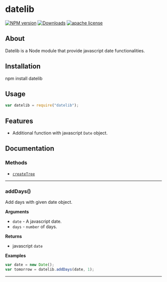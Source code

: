 # datelib

[![NPM version](https://img.shields.io/npm/v/datelib.svg?style=flat)](https://www.npmjs.com/package/datelib)
[![Downloads](https://img.shields.io/npm/dm/datelib.svg?style=flat)](https://npmjs.org/package/datelib)
[![apache license](http://img.shields.io/badge/license-apache2-blue.svg?style=flat)](https://github.com/mahfuzsust/datelib/blob/master/LICENSE)

## About

Datelib is a Node module that provide javascript date functionalities.

## Installation

npm install datelib

## Usage

```javascript
var datelib = require("datelib");

```

## Features

*   Additional function with javascript ```Date``` object.

## Documentation

### Methods

*   [`createTree`](#createTree)

------------------------------------------------

### addDays()

Add days with given date object.

__Arguments__

*   `date` - A javascript date.
*   `days` - ```number``` of days.

__Returns__

*   javascript `date`

__Examples__

```js
var date = new Date();
var tomorrow = datelib.addDays(date, 1);
```

------------------------------------------------
